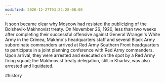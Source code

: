 ```yaml
---
modified: 2020-12-27T03:22:28-08:00
---
```


It soon became clear why Moscow had resisted the publicizing of the Bolshevik-Makhnovist treaty. On November 26, 1920, less than two weeks after completing their successful offensive against General Wrangel's White Army in the Crimea, Makhno's headquarters staff and several Black Army subordinate commanders arrived at Red Army Southern Front headquarters to participate in a joint planning conference with Red Army commanders. Upon arrival, they were arrested and executed on the spot by a Red Army firing squad; the Makhnovist treaty delegation, still in Kharkiv, was also arrested and liquidated.

#history